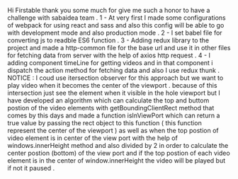 Hi Firstable thank you some much for give me such a honor to have a challenge with sabaidea team .
1 - At very first I made some configurations of webpack for using react and sass and also this config will be able to go with development mode and also production mode . 
2 - I set babel file for converting js to readble ES6 function .
3 - Adding redux library to the project and made a http-common file for the base url and use it in other files for fetching data from server with the help of axios http request . 
4 - I adding component timeLine for getting videos and in that component i dispatch the action method for fetching data and also I use redux thunk . 
NOTICE : I coud use itersection observer for this approach but we want to play video when it becomes the center of the viewport .
because of this intersection just see the element when it visible in the hole viewport but I have developed an algorithm which can calculate the top and buttom postion of the video elements with getBoundingClientRect method that comes by this days and made a function isInViewPort which can return a true value by passing the rect object to this function ( this function represent the center of the viewport ) as well as when the top postion of video element is in center of the view port with the help of windows.innerHeight method and also divided by 2 in order to calculate the center postion (bottom) of the view port and if the top postion of each video element is in the center of window.innerHeight the video will be played but if not it paused .  
